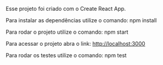 Esse projeto foi criado com o Create React App.

Para instalar as dependências utilize o comando: npm install

Para rodar o projeto utilize o comando: npm start

Para acessar o projeto abra o link: [http://localhost:3000](http://localhost:3000)

Para rodar os testes utilize o comando: npm test
